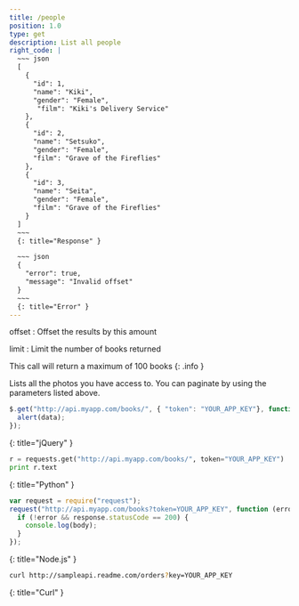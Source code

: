 ```yaml
---
title: /people
position: 1.0
type: get
description: List all people
right_code: |
  ~~~ json
  [
    {
      "id": 1,
      "name": "Kiki",
      "gender": "Female",
       "film": "Kiki's Delivery Service"
    },
    {
      "id": 2,
      "name": "Setsuko",
      "gender": "Female",
      "film": "Grave of the Fireflies"
    },
    {
      "id": 3,
      "name": "Seita",
      "gender": "Female",
      "film": "Grave of the Fireflies"
    }
  ]
  ~~~
  {: title="Response" }

  ~~~ json
  {
    "error": true,
    "message": "Invalid offset"
  }
  ~~~
  {: title="Error" }
---
```

offset
: Offset the results by this amount

limit
: Limit the number of books returned

This call will return a maximum of 100 books
{: .info }

Lists all the photos you have access to. You can paginate by using the parameters listed above.

~~~ javascript
$.get("http://api.myapp.com/books/", { "token": "YOUR_APP_KEY"}, function(data) {
  alert(data);
});
~~~
{: title="jQuery" }

~~~ python
r = requests.get("http://api.myapp.com/books/", token="YOUR_APP_KEY")
print r.text
~~~
{: title="Python" }

~~~ javascript
var request = require("request");
request("http://api.myapp.com/books?token=YOUR_APP_KEY", function (error, response, body) {
  if (!error && response.statusCode == 200) {
    console.log(body);
  }
});
~~~
{: title="Node.js" }

~~~ bash
curl http://sampleapi.readme.com/orders?key=YOUR_APP_KEY
~~~
{: title="Curl" }

